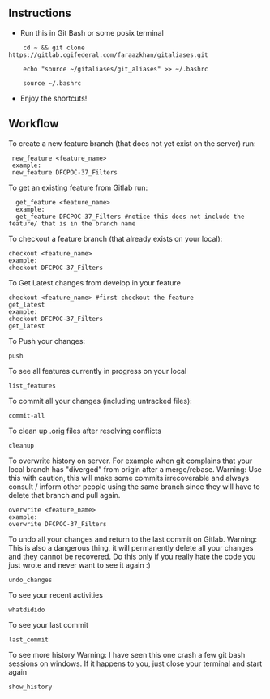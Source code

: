 ## Instructions
* Run this in Git Bash or some posix terminal  

``` 
    cd ~ && git clone https://gitlab.cgifederal.com/faraazkhan/gitaliases.git  
```

```
    echo "source ~/gitaliases/git_aliases" >> ~/.bashrc    
```

```
    source ~/.bashrc 
```
* Enjoy the shortcuts!

## Workflow 

To create a new feature branch (that does not yet exist on the server) run:  

 ```
  new_feature <feature_name>
  example:
  new_feature DFCPOC-37_Filters
 ```

To get an existing feature from Gitlab run:  

```
  get_feature <feature_name>
  example:
  get_feature DFCPOC-37_Filters #notice this does not include the feature/ that is in the branch name
```

To checkout a feature branch (that already exists on your local):  

```
checkout <feature_name>
example: 
checkout DFCPOC-37_Filters
```

To Get Latest changes from develop in your feature

```
checkout <feature_name> #first checkout the feature
get_latest
example:
checkout DFCPOC-37_Filters
get_latest
```
To Push your changes:  

```
push
```
To see all features currently in progress on your local  

```
list_features
```

To commit all your changes (including untracked files):  

```
commit-all 
```

To clean up .orig files after resolving conflicts

```
cleanup
```

To overwrite history on server. For example when git complains that
your local branch has "diverged" from origin after a merge/rebase. 
Warning: Use this with caution, this will make some commits
irrecoverable and always consult / inform other people using the same
branch since they will have to delete that branch and pull again.  

```
overwrite <feature_name>
example: 
overwrite DFCPOC-37_Filters
```

To undo all your changes and return to the last commit on Gitlab.
Warning: This is also a dangerous thing, it will permanently delete all
your changes and they cannot be recovered. Do this only if you
really hate the code you just wrote and never want to see it again
:)    
```
undo_changes
```

To see your recent activities  
```
whatdidido
```

To see your last commit 
```
last_commit
```

To see more history
Warning: I have seen this one crash a few git bash sessions on
windows. If it happens to you, just close your terminal and start
again
```
show_history
```
